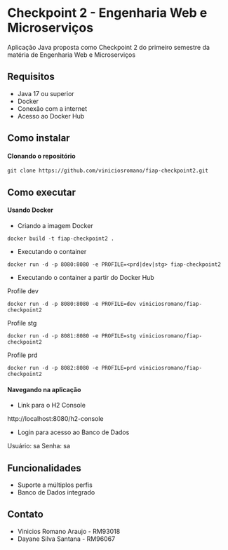 # Checkpoint 2 - Engenharia Web e Microserviços

Aplicação Java proposta como Checkpoint 2 do primeiro semestre da matéria de Engenharia Web e Microserviços

## Requisitos

- Java 17 ou superior
- Docker
- Conexão com a internet
- Acesso ao Docker Hub

## Como instalar

#### Clonando o repositório

```
git clone https://github.com/viniciosromano/fiap-checkpoint2.git
```

## Como executar

#### Usando Docker

* Criando a imagem Docker

```
docker build -t fiap-checkpoint2 .
```

* Executando o container

```
docker run -d -p 8080:8080 -e PROFILE=<prd|dev|stg> fiap-checkpoint2
```

* Executando o container a partir do Docker Hub

Profile dev
```
docker run -d -p 8080:8080 -e PROFILE=dev viniciosromano/fiap-checkpoint2
```

Profile stg
```
docker run -d -p 8081:8080 -e PROFILE=stg viniciosromano/fiap-checkpoint2
```

Profile prd
```
docker run -d -p 8082:8080 -e PROFILE=prd viniciosromano/fiap-checkpoint2
```
#### Navegando na aplicação

- Link para o H2 Console

http://localhost:8080/h2-console

- Login para acesso ao Banco de Dados

Usuário: sa
Senha: sa

## Funcionalidades

- Suporte a múltiplos perfis
- Banco de Dados integrado

## Contato

- Vinicios Romano Araujo - RM93018
- Dayane Silva Santana - RM96067
